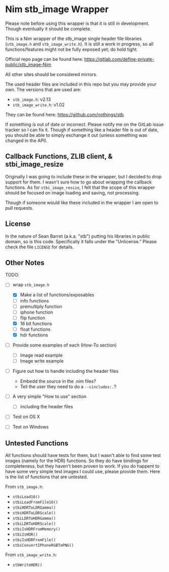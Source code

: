 Nim stb_image Wrapper
=====================

Please note before using this wrapper is that it is still in development.
Though eventually it should be complete.

This is a Nim wrapper of the stb_image single header file libraries
(`stb_image.h` and `stb_image_write.h`).  It is still a work in progress, so
all functions/features might not be fully exposed yet; do hold tight.


Official repo page can be found here:
https://gitlab.com/define-private-public/stb_image-Nim

All other sites should be considered mirrors.

The used header files are included in this repo but you may provide your own.
The versions that are used are:

 - `stb_image.h`: v2.13
 - `stb_image_write.h`: v1.02

They can be found here: https://github.com/nothings/stb

If something is out of date or incorrect.  Please notify me on the GitLab issue
tracker so I can fix it.  Though if something like a header file is out of date,
you should be able to simply exchange it out (unless something was changed in
the API).


Callback Functions, ZLIB client, & stbi_image_resize
----------------------------------------------------

Originally I was going to include these in the wrapper, but I decided to drop
support for them.  I wasn't sure how to go about wrapping the callback
functions.  As for `stbi_image_resize`, I felt that the scope of this wrapper
should be focused on image loading and saving, not processing.

Though if someone would like these included in the wrapper I am open to pull
requests.


License
-------

In the nature of Sean Barret (a.k.a. "stb") putting his libraries in public
domain, so is this code.  Specifically it falls under the "Unlicense."  Please
check the file `LICENSE` for details.


Other Notes
-----------

TODO:
 - [ ] wrap `stb_image.h`
   - [x] Make a list of functions/exposables
   - [ ] info functions
   - [ ] premultiply function
   - [ ] iphone function
   - [ ] flip function
   - [X] 16 bit functions
   - [ ] float functions
   - [X] hdr functions
 - [ ] Provide some examples of each (How-To section)
   - [ ] Image read example
   - [ ] Image write example
 - [ ] Figure out how to handle including the header files
   - Embedd the source in the .nim files?
   - Tell the user they need to do a `--cincludes:.`?
 - [ ] A very simple "How to use" section
   - [ ] including the header files
 - [ ] Test on OS X
 - [ ] Test on Windows


Untested Functions
------------------

All functions should have tests for them, but I wasn't able to find some test
images (namely for the HDR) functions.  So they do have bindings for
completeness, but they haven't been proven to work.  If you do happent to have
some very simple test images I could use, please provide them.  Here is the list
of functions that are untested.

From `stb_image.h`:
 - `stbiLoad16()`
 - `stbiLoadFromFile16()`
 - `stbiHDRToLDRGamma()`
 - `stbiHDRToLDRScale()`
 - `stbiLDRToHDRGamma()`
 - `stbiLDRToHDRScale()`
 - `stbiIsHDRFromMemory()`
 - `stbiIsHDR()`
 - `stbiIsHDRFromFile()`
 - `stbiConvertIPhoneRGBToPNG()`

From `stb_image_write.h`:
 - `stbWriteHDR()`

